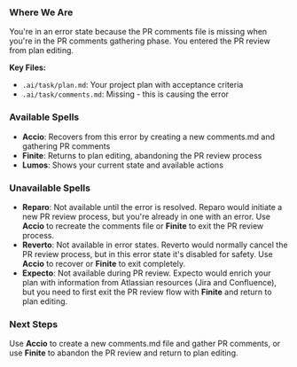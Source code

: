 ### Where We Are
You're in an error state because the PR comments file is missing when you're in the PR comments gathering phase. You entered the PR review from plan editing.

**Key Files:**
- `.ai/task/plan.md`: Your project plan with acceptance criteria
- `.ai/task/comments.md`: Missing - this is causing the error

### Available Spells
- **Accio**: Recovers from this error by creating a new comments.md and gathering PR comments
- **Finite**: Returns to plan editing, abandoning the PR review process
- **Lumos**: Shows your current state and available actions

### Unavailable Spells
- **Reparo**: Not available until the error is resolved. Reparo would initiate a new PR review process, but you're already in one with an error. Use **Accio** to recreate the comments file or **Finite** to exit the PR review process.
- **Reverto**: Not available in error states. Reverto would normally cancel the PR review process, but in this error state it's disabled for safety. Use **Accio** to recover or **Finite** to exit completely.
- **Expecto**: Not available during PR review. Expecto would enrich your plan with information from Atlassian resources (Jira and Confluence), but you need to first exit the PR review flow with **Finite** and return to plan editing.

### Next Steps
Use **Accio** to create a new comments.md file and gather PR comments, or use **Finite** to abandon the PR review and return to plan editing.